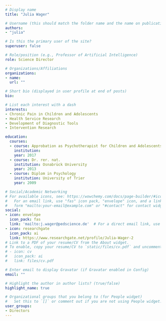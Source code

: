 ```yaml
---
# Display name
title: "Julia Wager"

# Username (this should match the folder name and the name on publications)
authors:
- "julia"

# Is this the primary user of the site?
superuser: false

# Role/position (e.g., Professor of Artificial Intelligence)
role: Science Director

# Organizations/Affiliations
organizations:
- name:
  url: ""

# Short bio (displayed in user profile at end of posts)
bio: 

# List each interest with a dash
interests:
- Chronic Pain in Children and Adolescents
- Health Service Research
- Development of Diagnostic Tools
- Intervention Research

education:
  courses:
  - course: Approbation as Psychotherapist for Children and Adolescents (CBT)
    institution:
    year: 2017
  - course: Dr. rer. nat.
    institution: Osnabrück University
    year: 2013
  - course: Diplom in Psychology
    institution: University of Trier
    year: 2009

# Social/Academic Networking
# For available icons, see: https://wowchemy.com/docs/page-builder/#icons
#   For an email link, use "fas" icon pack, "envelope" icon, and a link in the
#   form "mailto:your-email@example.com" or "#contact" for contact widget.
social:
- icon: envelope
  icon_pack: fas
  link: 'mailto:j.wager@pedscience.de'  # For a direct email link, use "mailto:test@example.org".
- icon: researchgate
  icon_pack: ai
  link: https://www.researchgate.net/profile/Julia-Wager-2
# Link to a PDF of your resume/CV from the About widget.
# To enable, copy your resume/CV to `static/files/cv.pdf` and uncomment the lines below.
# - icon: cv
#   icon_pack: ai
#   link: files/cv.pdf

# Enter email to display Gravatar (if Gravatar enabled in Config)
email: ""

# Highlight the author in author lists? (true/false)
highlight_name: true

# Organizational groups that you belong to (for People widget)
#   Set this to `[]` or comment out if you are not using People widget.
user_groups:
- Directors
---
```

